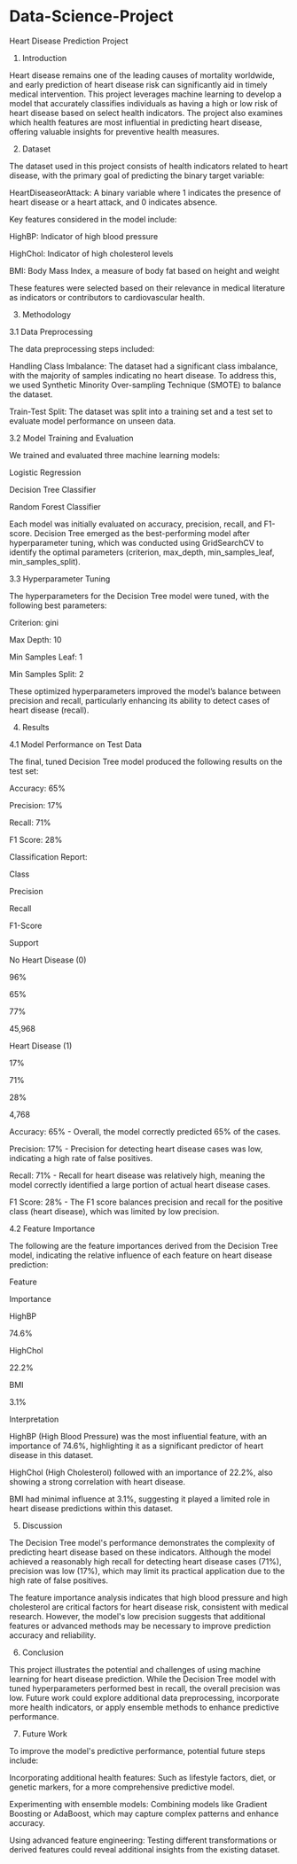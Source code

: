 # Data-Science-Project
Heart Disease Prediction Project 

1. Introduction 

Heart disease remains one of the leading causes of mortality worldwide, and early prediction of heart disease risk can significantly aid in timely medical intervention. This project leverages machine learning to develop a model that accurately classifies individuals as having a high or low risk of heart disease based on select health indicators. The project also examines which health features are most influential in predicting heart disease, offering valuable insights for preventive health measures. 

2. Dataset 

The dataset used in this project consists of health indicators related to heart disease, with the primary goal of predicting the binary target variable: 

HeartDiseaseorAttack: A binary variable where 1 indicates the presence of heart disease or a heart attack, and 0 indicates absence. 

Key features considered in the model include: 

HighBP: Indicator of high blood pressure 

HighChol: Indicator of high cholesterol levels 

BMI: Body Mass Index, a measure of body fat based on height and weight 

These features were selected based on their relevance in medical literature as indicators or contributors to cardiovascular health. 

3. Methodology 

3.1 Data Preprocessing 

The data preprocessing steps included: 

Handling Class Imbalance: The dataset had a significant class imbalance, with the majority of samples indicating no heart disease. To address this, we used Synthetic Minority Over-sampling Technique (SMOTE) to balance the dataset. 

Train-Test Split: The dataset was split into a training set and a test set to evaluate model performance on unseen data. 

3.2 Model Training and Evaluation 

We trained and evaluated three machine learning models: 

Logistic Regression 

Decision Tree Classifier 

Random Forest Classifier 

Each model was initially evaluated on accuracy, precision, recall, and F1-score. Decision Tree emerged as the best-performing model after hyperparameter tuning, which was conducted using GridSearchCV to identify the optimal parameters (criterion, max_depth, min_samples_leaf, min_samples_split). 

3.3 Hyperparameter Tuning 

The hyperparameters for the Decision Tree model were tuned, with the following best parameters: 

Criterion: gini 

Max Depth: 10 

Min Samples Leaf: 1 

Min Samples Split: 2 

These optimized hyperparameters improved the model’s balance between precision and recall, particularly enhancing its ability to detect cases of heart disease (recall). 

4. Results 

4.1 Model Performance on Test Data 

The final, tuned Decision Tree model produced the following results on the test set: 

Accuracy: 65% 

Precision: 17% 

Recall: 71% 

F1 Score: 28% 

Classification Report: 

Class 

Precision 

Recall 

F1-Score 

Support 

No Heart Disease (0) 

96% 

65% 

77% 

45,968 

Heart Disease (1) 

17% 

71% 

28% 

4,768 

 

Accuracy: 65% - Overall, the model correctly predicted 65% of the cases. 

Precision: 17% - Precision for detecting heart disease cases was low, indicating a high rate of false positives. 

Recall: 71% - Recall for heart disease was relatively high, meaning the model correctly identified a large portion of actual heart disease cases. 

F1 Score: 28% - The F1 score balances precision and recall for the positive class (heart disease), which was limited by low precision. 

4.2 Feature Importance 

The following are the feature importances derived from the Decision Tree model, indicating the relative influence of each feature on heart disease prediction: 

Feature 

Importance 

HighBP 

74.6% 

HighChol 

22.2% 

BMI 

3.1% 

Interpretation 

HighBP (High Blood Pressure) was the most influential feature, with an importance of 74.6%, highlighting it as a significant predictor of heart disease in this dataset. 

HighChol (High Cholesterol) followed with an importance of 22.2%, also showing a strong correlation with heart disease. 

BMI had minimal influence at 3.1%, suggesting it played a limited role in heart disease predictions within this dataset. 

5. Discussion 

The Decision Tree model's performance demonstrates the complexity of predicting heart disease based on these indicators. Although the model achieved a reasonably high recall for detecting heart disease cases (71%), precision was low (17%), which may limit its practical application due to the high rate of false positives. 

The feature importance analysis indicates that high blood pressure and high cholesterol are critical factors for heart disease risk, consistent with medical research. However, the model's low precision suggests that additional features or advanced methods may be necessary to improve prediction accuracy and reliability. 

6. Conclusion 

This project illustrates the potential and challenges of using machine learning for heart disease prediction. While the Decision Tree model with tuned hyperparameters performed best in recall, the overall precision was low. Future work could explore additional data preprocessing, incorporate more health indicators, or apply ensemble methods to enhance predictive performance. 

7. Future Work 

To improve the model's predictive performance, potential future steps include: 

Incorporating additional health features: Such as lifestyle factors, diet, or genetic markers, for a more comprehensive predictive model. 

Experimenting with ensemble models: Combining models like Gradient Boosting or AdaBoost, which may capture complex patterns and enhance accuracy. 

Using advanced feature engineering: Testing different transformations or derived features could reveal additional insights from the existing dataset. 

 
